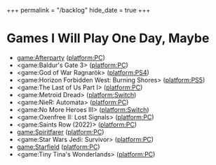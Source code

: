 +++
permalink = "/backlog"
hide_date = true
+++

# Games I Will Play One Day, Maybe

* <game:Afterparty> (<platform:PC>)
* <game:Baldur's Gate 3> (<platform:PC>)
* <game:God of War Ragnarök> (<platform:PS4>)
* <game:Horizon Forbidden West: Burning Shores> (<platform:PS5>)
* <game:The Last of Us Part I> (<platform:PC>)
* <game:Metroid Dread> (<platform:Switch>)
* <game:NieR: Automata> (<platform:PC>)
* <game:No More Heroes III> (<platform:Switch>)
* <game:Oxenfree II: Lost Signals> (<platform:PC>)
* <game:Saints Row (2022)> (<platform:PC>)
* <game:Spiritfarer> (<platform:PC>)
* <game:Star Wars Jedi: Survivor> (<platform:PC>)
* <game:Starfield> (<platform:PC>)
* <game:Tiny Tina's Wonderlands> (<platform:PC>)
